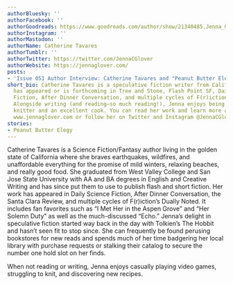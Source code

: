 ```yaml
---
authorBluesky: ''
authorFacebook: ''
authorGoodreads: https://www.goodreads.com/author/show/21340485.Jenna_Glover
authorInstagram: ''
authorMastodon: ''
authorName: Catherine Tavares
authorTumblr: ''
authorTwitter: https://twitter.com/JennaCGlover
authorWebsite: https://jennaglover.com/
posts:
- 'Issue 051 Author Interview: Catherine Tavares and "Peanut Butter Elegy"'
short_bio: Catherine Tavares is a speculative fiction writer from California. Her work
  has appeared or is forthcoming in Tree and Stone, Flash Point SF, Daily Science
  Fiction, After Dinner Conversation, and multiple cycles of F(r)iction's Dually Noted.
  Alongside writing (and reading—so much reading!), Jenna enjoys being a mediocre
  knitter and an excellent cook. You can read her work and learn more about her at
  www.jennaglover.com or follow her on Twitter and Instagram @JennaCGlover.
stories:
- Peanut Butter Elegy
---
```


Catherine Tavares is a Science Fiction/Fantasy author living in the golden state of California where she braves earthquakes, wildfires, and unaffordable everything for the promise of mild winters, relaxing beaches, and really good food.
She graduated from West Valley College and San Jose State University with AA and BA degrees in English and Creative Writing and has since put them to use to publish flash and short fiction. Her work has appeared in Daily Science Fiction, After Dinner Conversation, the Santa Clara Review, and multiple cycles of F(r)iction’s Dually Noted. It includes fan favorites such as “I Met Her in the Aspen Grove” and “Her Solemn Duty” as well as the much-discussed “Echo.”
Jenna’s delight in speculative fiction started way back in the day with Tolkien’s The Hobbit and hasn’t seen fit to stop since. She can frequently be found perusing bookstores for new reads and spends much of her time badgering her local library with purchase requests or stalking their catalog to secure the number one hold slot on her finds.

When not reading or writing, Jenna enjoys casually playing video games, struggling to knit, and discovering new recipes.